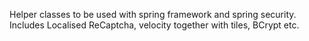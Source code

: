 Helper classes to be used with spring framework and spring security.
Includes Localised ReCaptcha, velocity together with tiles, BCrypt etc.
